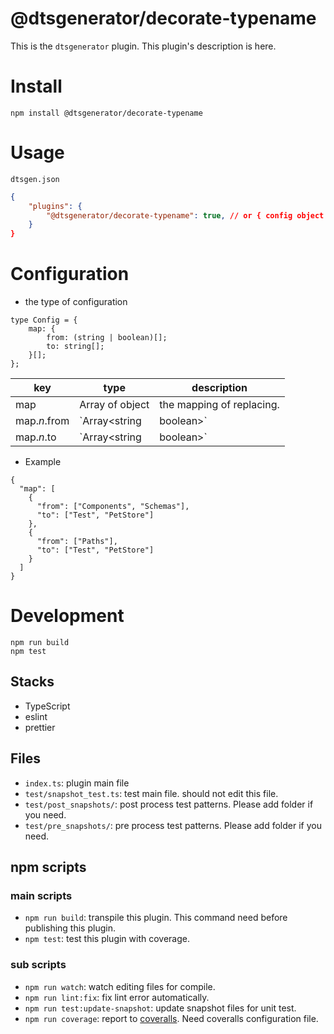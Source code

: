 # @dtsgenerator/decorate-typename

This is the `dtsgenerator` plugin.
This plugin's description is here.

# Install

```
npm install @dtsgenerator/decorate-typename
```

# Usage

`dtsgen.json`
```json
{
    "plugins": {
        "@dtsgenerator/decorate-typename": true, // or { config object }
    }
}
```

# Configuration

<!-- If this plugin uses the config object this section is useful for plugin user. -->

- the type of configuration
```
type Config = {
    map: {
        from: (string | boolean)[];
        to: string[];
    }[];
};
```

| key | type | description |
|-----|------|-------------|
| map | Array of object | the mapping of replacing. |
| map.*n*.from | `Array<string | boolean>` | the definition of from name. if this value is true, it treated as wildcard . |
| map.*n*.to | `Array<string | boolean>` | the definition of to name. |


- Example
```
{
  "map": [
    {
      "from": ["Components", "Schemas"],
      "to": ["Test", "PetStore"]
    },
    {
      "from": ["Paths"],
      "to": ["Test", "PetStore"]
    }
  ]
}
```


# Development

```
npm run build
npm test
```

## Stacks

- TypeScript
- eslint
- prettier

## Files

- `index.ts`: plugin main file
- `test/snapshot_test.ts`: test main file. should not edit this file.
- `test/post_snapshots/`: post process test patterns. Please add folder if you need.
- `test/pre_snapshots/`: pre process test patterns. Please add folder if you need.

## npm scripts

### main scripts

- `npm run build`: transpile this plugin. This command need before publishing this plugin.
- `npm test`: test this plugin with coverage.

### sub scripts

- `npm run watch`: watch editing files for compile.
- `npm run lint:fix`: fix lint error automatically.
- `npm run test:update-snapshot`: update snapshot files for unit test.
- `npm run coverage`: report to [coveralls](https://coveralls.io/). Need coveralls configuration file.
